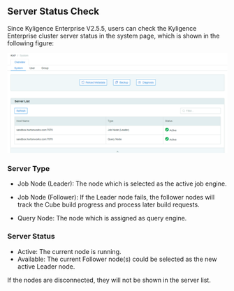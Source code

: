 ## Server Status Check

Since Kyligence Enterprise V2.5.5, users can check the Kyligence Enterprise cluster server status in the system page, which is shown in the following figure:

![servers status](images/server_status/server_status_1.en.png)

### Server Type ###

* Job Node (Leader): The node which is selected as the active job engine.

* Job Node (Follower): If the Leader node fails, the follower nodes will track the Cube build progress and process later build requests.

* Query Node: The node which is assigned as query engine.

  

### Server Status ###

* Active: The current node is running.
* Available: The current Follower node(s) could be selected as the new active Leader node.

If the nodes are disconnected, they will not be shown in the server list.